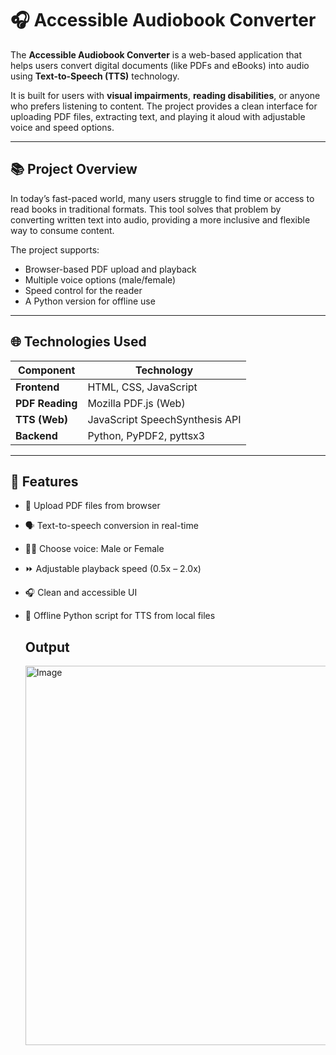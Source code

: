 # 🎧 Accessible Audiobook Converter

The **Accessible Audiobook Converter** is a web-based application that helps users convert digital documents (like PDFs and eBooks) into audio using **Text-to-Speech (TTS)** technology.

It is built for users with **visual impairments**, **reading disabilities**, or anyone who prefers listening to content. The project provides a clean interface for uploading PDF files, extracting text, and playing it aloud with adjustable voice and speed options.

---

## 📚 Project Overview

In today’s fast-paced world, many users struggle to find time or access to read books in traditional formats. This tool solves that problem by converting written text into audio, providing a more inclusive and flexible way to consume content.

The project supports:
- Browser-based PDF upload and playback
- Multiple voice options (male/female)
- Speed control for the reader
- A Python version for offline use

---

## 🌐 Technologies Used

| Component       | Technology                |
|----------------|----------------------------|
| **Frontend**    | HTML, CSS, JavaScript     |
| **PDF Reading** | Mozilla PDF.js (Web)      |
| **TTS (Web)**   | JavaScript SpeechSynthesis API |
| **Backend**     | Python, PyPDF2, pyttsx3   |

---

## 🚀 Features

- 📂 Upload PDF files from browser
- 🗣️ Text-to-speech conversion in real-time
- 🧑‍🔧 Choose voice: Male or Female
- ⏩ Adjustable playback speed (0.5x – 2.0x)
- 🎧 Clean and accessible UI
- 🐍 Offline Python script for TTS from local files

  ## Output

  <img width="681" height="607" alt="Image" src="https://github.com/user-attachments/assets/ada81880-2c00-4552-aa4b-447cdd9d7d62" />
